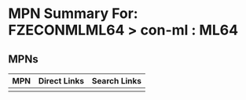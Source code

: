 



# MPN Summary For: FZECONMLML64 > con-ml : ML64

## MPNs
  

|MPN|Direct Links|Search Links|
| :--- | :--- | :--- |
||||
